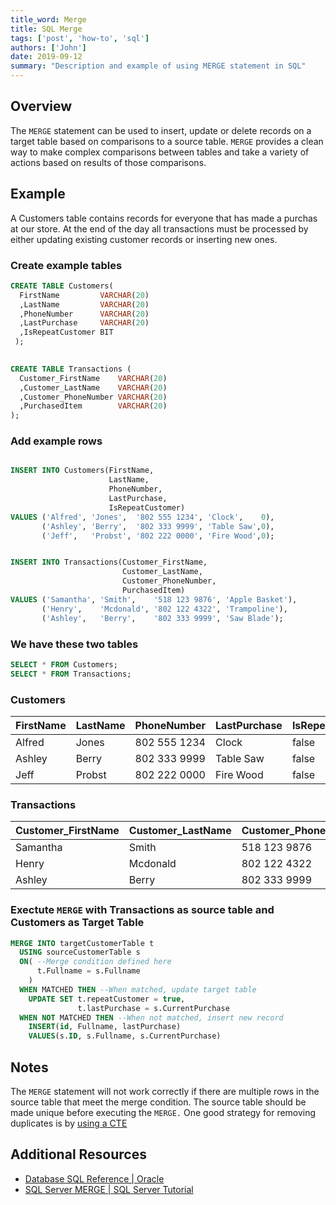 ```yaml
---
title_word: Merge
title: SQL Merge
tags: ['post', 'how-to', 'sql']
authors: ['John']
date: 2019-09-12
summary: "Description and example of using MERGE statement in SQL"
---
```


## Overview

The `MERGE` statement can be used to insert, update or delete records on a target table based on comparisons to a source table. `MERGE` provides a clean way to make complex comparisons between tables and take a variety of actions based on results of those comparisons.

## Example

A Customers table contains records for everyone that has made a purchas at our store. At the end of the day all transactions must be processed by either updating existing customer records or inserting new ones.

### Create example tables

```SQL
CREATE TABLE Customers(
  FirstName         VARCHAR(20)
  ,LastName         VARCHAR(20)
  ,PhoneNumber      VARCHAR(20)
  ,LastPurchase     VARCHAR(20)
  ,IsRepeatCustomer BIT
 );

  
CREATE TABLE Transactions (
  Customer_FirstName    VARCHAR(20)
  ,Customer_LastName    VARCHAR(20)
  ,Customer_PhoneNumber VARCHAR(20)
  ,PurchasedItem        VARCHAR(20)
);
```

### Add example rows

```SQL

INSERT INTO Customers(FirstName,
                      LastName,
                      PhoneNumber,
                      LastPurchase,
                      IsRepeatCustomer)
VALUES ('Alfred', 'Jones',  '802 555 1234', 'Clock',    0),
       ('Ashley', 'Berry',  '802 333 9999', 'Table Saw',0),
       ('Jeff',   'Probst', '802 222 0000', 'Fire Wood',0);


INSERT INTO Transactions(Customer_FirstName,
                         Customer_LastName,
                         Customer_PhoneNumber,
                         PurchasedItem)
VALUES ('Samantha', 'Smith',    '518 123 9876', 'Apple Basket'),
       ('Henry',    'Mcdonald', '802 122 4322', 'Trampoline'),
       ('Ashley',   'Berry',    '802 333 9999', 'Saw Blade');
```

### We have these two tables

```SQL
SELECT * FROM Customers;
SELECT * FROM Transactions;
```

### Customers

| FirstName | LastName | PhoneNumber  | LastPurchase | IsRepeatCustomer |
|-----------|----------|--------------|--------------|------------------|
| Alfred    | Jones    | 802 555 1234 | Clock        | false            |
| Ashley    | Berry    | 802 333 9999 | Table Saw    | false            |
| Jeff      | Probst   | 802 222 0000 | Fire Wood    | false            |

### Transactions

| Customer_FirstName | Customer_LastName | Customer_PhoneNumber | PurchasedItem |
|--------------------|-------------------|----------------------|---------------|
| Samantha           | Smith             | 518 123 9876         | Apple Basket  |
| Henry              | Mcdonald          | 802 122 4322         | Trampoline    |
| Ashley             | Berry             | 802 333 9999         | Saw Blade     |

### Exectute `MERGE` with Transactions as source table and Customers as Target Table

```SQL
MERGE INTO targetCustomerTable t
  USING sourceCustomerTable s
  ON( --Merge condition defined here
      t.Fullname = s.Fullname
    )
  WHEN MATCHED THEN --When matched, update target table
    UPDATE SET t.repeatCustomer = true,
               t.lastPurchase = s.CurrentPurchase
  WHEN NOT MATCHED THEN --When not matched, insert new record
    INSERT(id, Fullname, lastPurchase)
    VALUES(s.ID, s.Fullname, s.CurrentPurchase)
```

## Notes

The `MERGE` statement will not work correctly if there are multiple rows in the source table that meet the merge condition. The source table should be made unique before executing the `MERGE.` One good strategy for removing duplicates is by [using a CTE](/posts/duplicate_removal/)

## Additional Resources

* [Database SQL Reference | Oracle](https://docs.oracle.com/cd/B19306_01/server.102/b14200/statements_9016.htm)
* [SQL Server MERGE | SQL Server Tutorial](http://www.sqlservertutorial.net/sql-server-basics/sql-server-merge/)

